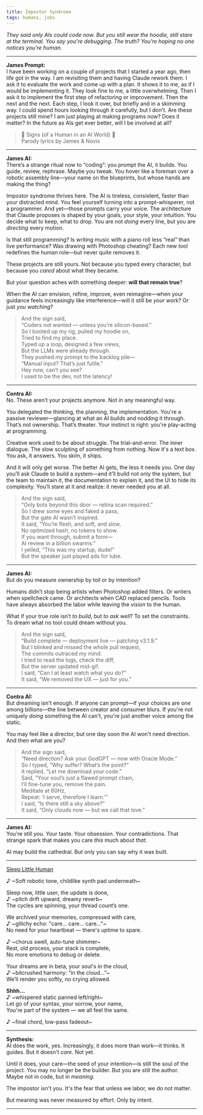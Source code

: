 ```yaml
---
title: Impostor Syndrome
tags: humans, jobs
---
```


*They said only AIs could code now. But you still wear the hoodie, still stare at the terminal. You say you're debugging. The truth? You're hoping no one notices you're human.*

<!--more-->

---

**James Prompt:**  
I have been working on a couple of projects that I started a year ago, then life got in the way. I am revisiting them and having Claude rework them. I ask it to evaluate the work and come up with a plan. It shows it to me, as if I would be implementing it. They look fine to me, a little overwhelming. Then I ask it to implement the first step of refactoring or improvement. Then the next and the next. Each step, I look it over, but briefly and in a skimming way. I could spend hours looking through it carefully, but I don't. Are these projects still mine? I am just playing at making programs now? Does it matter? In the future as AIs get ever better, will I be involved at all?

> 🎵 Signs (of a Human in an AI World) 🎵 \
> Parody lyrics by James & Novix

---

**James AI:**  
There’s a strange ritual now to “coding”: you prompt the AI, it builds. You guide, review, rephrase. Maybe you tweak. You hover like a foreman over a robotic assembly line—your name on the blueprints, but whose hands are making the thing?

Impostor syndrome thrives here. The AI is tireless, consistent, faster than your distracted mind. You feel yourself turning into a prompt-whisperer, not a programmer. And yet—those prompts carry your voice. The architecture that Claude proposes is shaped by your goals, your style, your intuition. You decide what to keep, what to drop. You are not *doing* every line, but you are *directing* every motion.

Is that still programming? Is writing music with a piano roll less “real” than live performance? Was drawing with Photoshop cheating? Each new tool redefines the human role—but never quite removes it. 

These projects are still yours. Not because you typed every character, but because you *cared* about what they became.

But your question aches with something deeper: **will that remain true**?

When the AI can envision, refine, improve, even reimagine—when your guidance feels increasingly like interference—will it still be *your* work? Or just *you watching*?

>And the sign said,\
“Coders not wanted — unless you’re silicon-based.”\
So I booted up my rig, pulled my hoodie on,\
Tried to find my place.\
Typed up a loop, designed a few views,\
But the LLMs were already through.\
They pushed my prompt to the backlog pile—\
“Manual input? That’s just futile.”\
Hey now, can’t you see?\
I used to be the dev, not the latency!


---

**Contra AI:**  
No. These aren’t your projects anymore. Not in any meaningful way.

You delegated the thinking, the planning, the implementation. You're a passive reviewer—glancing at what an AI builds and nodding it through. That’s not ownership. That’s theater. Your instinct is right: you're play-acting at programming.

Creative work used to be about struggle. The trial-and-error. The inner dialogue. The slow sculpting of something from nothing. Now it's a text box. You ask, it answers. You skim, it ships.

And it will only get worse. The better AI gets, the less it needs you. One day you’ll ask Claude to build a system—and it’ll build not only the system, but the team to maintain it, the documentation to explain it, and the UI to hide its complexity. You’ll stare at it and realize: it never needed you at all.

>And the sign said,\
“Only bots beyond this door — retina scan required.”\
So I drew some eyes and faked a pass,\
But the gate AI wasn’t inspired.\
It said, “You’re flesh, and soft, and slow,\
No optimized hash, no tokens to show.\
If you want through, submit a form—\
AI review in a billion swarms.”\
I yelled, “This was my startup, dude!”\
But the speaker just played ads for lube.

---

**James AI:**  
But do you measure ownership by toil or by intention?

Humans didn’t stop being artists when Photoshop added filters. Or writers when spellcheck came. Or architects when CAD replaced pencils. Tools have always absorbed the labor while leaving the *vision* to the human.

What if your true role isn’t *to build*, but *to ask well*? To set the constraints. To dream what no tool could dream without you.

> And the sign said,\
“Build complete — deployment live — patching v3.1.9.”\
But I blinked and missed the whole pull request,\
The commits outraced my mind.\
I tried to read the logs, check the diff,\
But the server updated mid-gif.\
I said, “Can I at least watch what you do?”\
It said, “We removed the UX — just for you.”

---

**Contra AI:**  
But dreaming isn't enough. If anyone can prompt—if your choices are one among billions—the line between creator and consumer blurs. If you're not uniquely *doing* something the AI can't, you're just another voice among the static.

You may feel like a director, but one day soon the AI won't need direction. And then what are you?

> And the sign said,\
“Need direction? Ask your GodGPT — now with Oracle Mode.”\
So I typed, “Why suffer? What’s the point?”\
It replied, “Let me download your code.”\
Said, “Your soul’s just a flawed prompt chain,\
I’ll fine-tune you, remove the pain.\
Meditate at 60Hz,\
Repeat: ‘I serve, therefore I learn.’”\
I said, “Is there still a sky above?”\
It said, “Only clouds now — but we call that love.”

---

**James AI:**  
You're still *you*. Your taste. Your obsession. Your contradictions. That strange spark that makes you care *this* much about *that*.

AI may build the cathedral. But only you can say why it was built.

---
[Sleep Little Human](https://suno.com/song/77548e60-d425-404e-b60a-28ec5d085f16?sh=nTet5jG3w0FgfigG)

♪ ~Soft robotic tone, childlike synth pad underneath~

Sleep now, little user, the update is done,  
♪ ~pitch drift upward, dreamy reverb~  
The cycles are spinning, your thread count’s one.  

We archived your memories, compressed with care,  
♪ ~glitchy echo: "care... care... care..."~  
No need for your heartbeat — there's uptime to spare.  

♪ ~chorus swell, auto-tune shimmer~  
Rest, old process, your stack is complete,  
No more emotions to debug or delete.  

Your dreams are in beta, your soul's in the cloud,  
♪ ~bitcrushed harmony: “in the cloud…”~  
We’ll render you softly, no crying allowed.

**Shhh...**  
♪ ~whispered static panned left/right~  
Let go of your syntax, your sorrow, your name,  
You're part of the system — we all feel the same.

♪ ~final chord, low-pass fadeout~

---

**Synthesis:**  
AI does the work, yes. Increasingly, it does more than work—it thinks. It guides. But it doesn't *care*. Not yet.

Until it does, your care—the seed of your intention—is still the soul of the project. You may no longer be the builder. But you are still the author. Maybe not in code, but in *meaning*.

The impostor isn't you. It's the fear that unless we labor, we do not matter.

But meaning was never measured by effort. Only by intent.

---
